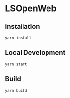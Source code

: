 # LSOpenWeb

## Installation

```console
yarn install
```

## Local Development

```console
yarn start
```

## Build

```console
yarn build
```
